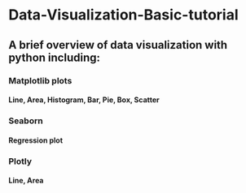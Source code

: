 # Data-Visualization-Basic-tutorial
## A brief overview of data visualization with python including:
### Matplotlib plots
#### Line, Area, Histogram, Bar, Pie, Box, Scatter
### Seaborn
#### Regression plot
### Plotly
#### Line, Area
